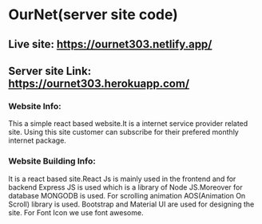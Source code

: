 # OurNet(server site code)

## Live site: https://ournet303.netlify.app/

## Server site Link: https://ournet303.herokuapp.com/

### Website Info:

This a simple react based website.It is a internet service provider related site. Using this site customer can subscribe for their prefered monthly internet package.

### Website Building Info:

It is a react based site.React Js is mainly used in the frontend and for backend Express JS is used which is a library of Node JS.Moreover for database MONGODB is used. For scrolling animation AOS(Animation On Scroll) library is used.
Bootstrap and Material UI are used for designing the site. For Font Icon we use font awesome.
